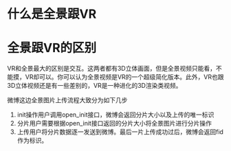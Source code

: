 # 什么是全景跟VR

# 全景跟VR的区别

VR和全景最大的区别是交互。这两者都有3D立体画面，但是全景视频只能看，不能摸，VR却可以。你可以认为全景视频是VR的一个超级简化版本。此外，VR也跟3D立体视频还是有一些差别的，VR是一种进化的3D渲染类视频。


微博这边全景图片上传流程大致分为如下几步
1. init操作用户调用open_init接口，微博会返回分片大小以及上传的唯一标识
2. 分片用户需要根据open_init接口返回的分片大小将全景图片进行分片操作
3. 上传用户将分片数据逐一发送到微博。最后一片上传成功过后，微博会返回fid作为标识。


